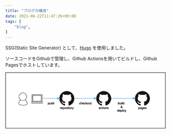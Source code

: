 ```yaml
---
title: "ブログの構成"
date: 2021-06-22T11:47:26+09:00
tags: [
    "blog",
]
---
```

SSG(Static Site Generator) として、[Hugo](https://gohugo.io/) を使用しました。

ソースコードをGithubで管理し、Github Actionsを用いてビルドし、Github Pagesでホストしています。

![代替テキスト](./structure.png)


